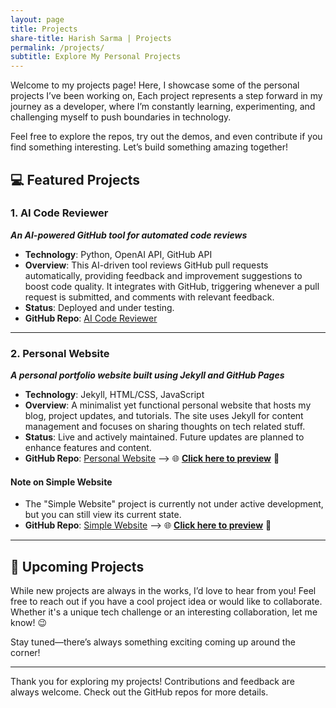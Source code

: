 ```yaml
---
layout: page
title: Projects
share-title: Harish Sarma | Projects
permalink: /projects/
subtitle: Explore My Personal Projects
---
```


Welcome to my projects page! Here, I showcase some of the personal projects I’ve been working on, Each project represents a step forward in my journey as a developer, where I’m constantly learning, experimenting, and challenging myself to push boundaries in technology. 

Feel free to explore the repos, try out the demos, and even contribute if you find something interesting. Let’s build something amazing together!

## 💻 Featured Projects

### 1. **AI Code Reviewer**
   **_An AI-powered GitHub tool for automated code reviews_**  
   - **Technology**: Python, OpenAI API, GitHub API  
   - **Overview**: This AI-driven tool reviews GitHub pull requests automatically, providing feedback and improvement suggestions to boost code quality. It integrates with GitHub, triggering whenever a pull request is submitted, and comments with relevant feedback.  
   - **Status**: Deployed and under testing.  
   - **GitHub Repo**: [AI Code Reviewer](https://github.com/harishsarmav/AI_Code_Review)

---

### 2. **Personal Website**
   **_A personal portfolio website built using Jekyll and GitHub Pages_**  
   - **Technology**: Jekyll, HTML/CSS, JavaScript  
   - **Overview**: A minimalist yet functional personal website that hosts my blog, project updates, and tutorials. The site uses Jekyll for content management and focuses on sharing thoughts on tech related stuff.  
   - **Status**: Live and actively maintained. Future updates are planned to enhance features and content.
   - **GitHub Repo**: [Personal Website](https://github.com/harishsarmav/HarishHub)  --> 🌐 [**Click here to preview**](https://harishsarmav.github.io/HarishHub/) 🚀

#### Note on Simple Website
   - The "Simple Website" project is currently not under active development, but you can still view its current state.
   - **GitHub Repo**: [Simple Website](https://github.com/harishsarmav/hsv)  --> 🌐 [**Click here to preview**](https://harishsarmav.github.io/hsv/) 🚀 

---

## 📅 Upcoming Projects

While new projects are always in the works, I’d love to hear from you! Feel free to reach out if you have a cool project idea or would like to collaborate. Whether it's a unique tech challenge or an interesting collaboration, let me know! 😉

Stay tuned—there’s always something exciting coming up around the corner!

---

Thank you for exploring my projects! Contributions and feedback are always welcome. Check out the GitHub repos for more details.
